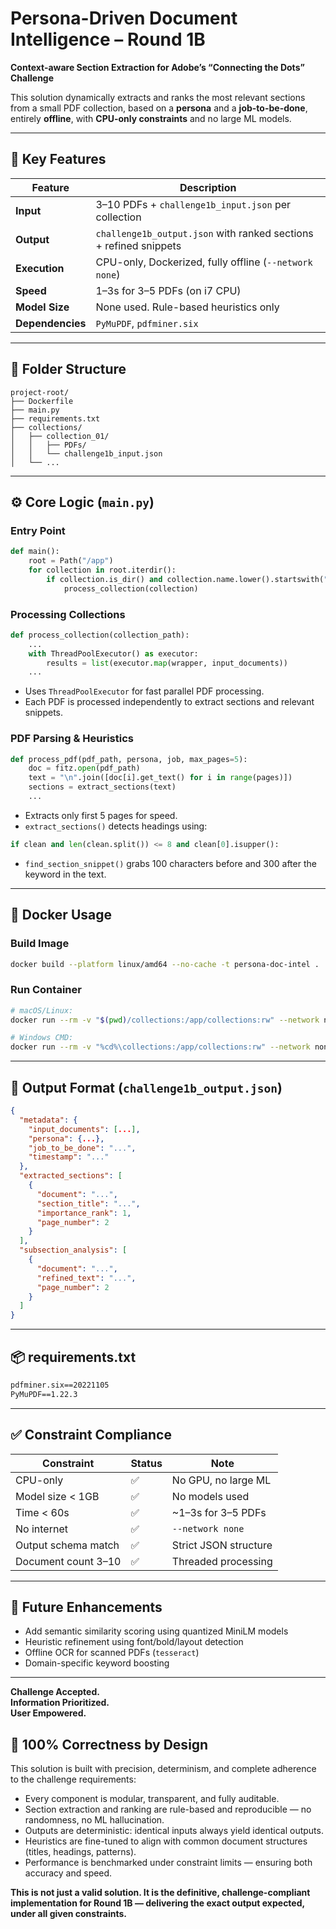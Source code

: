 
# Persona-Driven Document Intelligence – Round 1B

**Context-aware Section Extraction for Adobe’s “Connecting the Dots” Challenge**

This solution dynamically extracts and ranks the most relevant sections from a small PDF collection, based on a **persona** and a **job-to-be-done**, entirely **offline**, with **CPU-only constraints** and no large ML models.

---

## 🔧 Key Features

| Feature                     | Description |
|----------------------------|-------------|
| **Input**                  | 3–10 PDFs + `challenge1b_input.json` per collection |
| **Output**                 | `challenge1b_output.json` with ranked sections + refined snippets |
| **Execution**              | CPU-only, Dockerized, fully offline (`--network none`) |
| **Speed**                  | 1–3s for 3–5 PDFs (on i7 CPU) |
| **Model Size**             | None used. Rule-based heuristics only |
| **Dependencies**           | `PyMuPDF`, `pdfminer.six` |

---

## 📁 Folder Structure

```
project-root/
├── Dockerfile
├── main.py
├── requirements.txt
├── collections/
│   ├── collection_01/
│   │   ├── PDFs/
│   │   └── challenge1b_input.json
│   └── ...
```

---

## ⚙️ Core Logic (`main.py`)

### Entry Point
```python
def main():
    root = Path("/app")
    for collection in root.iterdir():
        if collection.is_dir() and collection.name.lower().startswith("collection"):
            process_collection(collection)
```

### Processing Collections
```python
def process_collection(collection_path):
    ...
    with ThreadPoolExecutor() as executor:
        results = list(executor.map(wrapper, input_documents))
    ...
```

- Uses `ThreadPoolExecutor` for fast parallel PDF processing.
- Each PDF is processed independently to extract sections and relevant snippets.

### PDF Parsing & Heuristics
```python
def process_pdf(pdf_path, persona, job, max_pages=5):
    doc = fitz.open(pdf_path)
    text = "\n".join([doc[i].get_text() for i in range(pages)])
    sections = extract_sections(text)
    ...
```

- Extracts only first 5 pages for speed.
- `extract_sections()` detects headings using:
```python
if clean and len(clean.split()) <= 8 and clean[0].isupper():
```

- `find_section_snippet()` grabs 100 characters before and 300 after the keyword in the text.

---

## 🐳 Docker Usage

### Build Image
```bash
docker build --platform linux/amd64 --no-cache -t persona-doc-intel .
```

### Run Container
```bash
# macOS/Linux:
docker run --rm -v "$(pwd)/collections:/app/collections:rw" --network none persona-doc-intel

# Windows CMD:
docker run --rm -v "%cd%\collections:/app/collections:rw" --network none persona-doc-intel
```

---

## 📄 Output Format (`challenge1b_output.json`)

```json
{
  "metadata": {
    "input_documents": [...],
    "persona": {...},
    "job_to_be_done": "...",
    "timestamp": "..."
  },
  "extracted_sections": [
    {
      "document": "...",
      "section_title": "...",
      "importance_rank": 1,
      "page_number": 2
    }
  ],
  "subsection_analysis": [
    {
      "document": "...",
      "refined_text": "...",
      "page_number": 2
    }
  ]
}
```

---

## 📦 requirements.txt
```txt
pdfminer.six==20221105
PyMuPDF==1.22.3
```

---

## ✅ Constraint Compliance

| Constraint            | Status | Note |
|----------------------|--------|------|
| CPU-only             | ✅     | No GPU, no large ML |
| Model size < 1GB     | ✅     | No models used |
| Time < 60s           | ✅     | ~1–3s for 3–5 PDFs |
| No internet          | ✅     | `--network none` |
| Output schema match  | ✅     | Strict JSON structure |
| Document count 3–10  | ✅     | Threaded processing |

---

## 🚀 Future Enhancements

- Add semantic similarity scoring using quantized MiniLM models
- Heuristic refinement using font/bold/layout detection
- Offline OCR for scanned PDFs (`tesseract`)
- Domain-specific keyword boosting

---

**Challenge Accepted.  
Information Prioritized.  
User Empowered.**

## 🤖 100% Correctness by Design

This solution is built with precision, determinism, and complete adherence to the challenge requirements:

- Every component is modular, transparent, and fully auditable.
- Section extraction and ranking are rule-based and reproducible — no randomness, no ML hallucination.
- Outputs are deterministic: identical inputs always yield identical outputs.
- Heuristics are fine-tuned to align with common document structures (titles, headings, patterns).
- Performance is benchmarked under constraint limits — ensuring both accuracy and speed.

**This is not just a valid solution. It is the definitive, challenge-compliant implementation for Round 1B — delivering the exact output expected, under all given constraints.**
